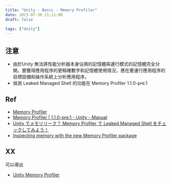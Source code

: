 ```yaml
---
title: "Unity - Basic - Memory Profiler"
date: 2023-07-30 21:11:00
draft: false

tags: ["Unity"]
---
```


## 注意
- 由於Unity 無法將性能分析器本身佔用的記憶體與運行模式的記憶體完全分開。要獲得應用程序的更精確數字和記憶體使用情況，應在要運行應用程序的目標設備和操作系統上分析應用程序。
- 偵測 Leaked Managed Shell 的功能在 Memory Profiler 1.1.0-pre.1 

## Ref
- [Memory Profiler](https://docs.unity3d.com/Packages/com.unity.memoryprofiler@1.0/manual/index.html)
- [Memory Profiler | 1.1.0-pre.1 - Unity - Manual](https://docs.unity3d.com/Packages/com.unity.memoryprofiler@1.1/manual/managed-shell-objects.html)
- [Unity でメモリリーク？ Memory Profiler で Leaked Managed Shell をチェックしてみよう！](https://www.youtube.com/watch?v=UIwQmpQTtA4)
- [Inspecting memory with the new Memory Profiler package](https://blog.unity.com/engine-platform/inspecting-memory-with-the-new-memory-profiler-package)

## XX
可以導出
- [Unity Memory Profiler](http://blog.coolcoding.cn/?p=4504)